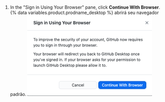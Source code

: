 1. In the "Sign in Using Your Browser" pane, click **Continue With Browser**. {% data variables.product.prodname_desktop %} abrirá seu navegador padrão. ![Link Sign in using your browser (Entrar via navegador)](/assets/images/help/desktop/sign-in-browser.png)
